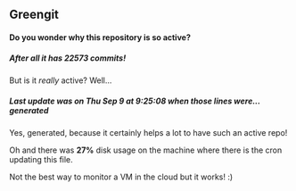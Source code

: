 ## Greengit

#### Do you wonder why this repository is so active?

##### After all it has 22573 commits!

But is it *really* active? Well...

##### Last update was on Thu Sep 9 at 9:25:08 when those lines were... generated

Yes, generated, because it certainly helps a lot to have such an active repo!

Oh and there was **27%** disk usage on the machine
where there is the cron updating this file.

Not the best way to monitor a VM in the cloud but it works! :)

